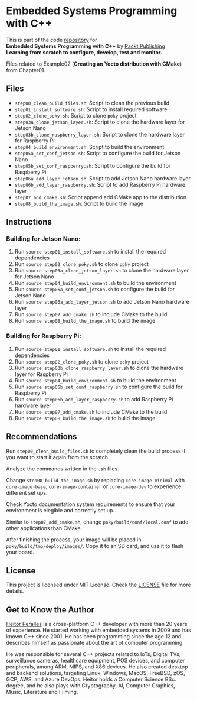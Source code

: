 # Embedded Systems Programming with C++

This is part of the code [repository](https://github.com/PacktPublishing/Embedded-Systems-Programming-with-Cxx) for<br>
**Embedded Systems Programming with C++** by [Packt Publishing](https://www.packtpub.com/)<br>
**Learning from scratch to configure, develop, test and monitor.**

Files related to Example02 (**Creating an Yocto distribution with CMake**) from Chapter01.

## Files

* `step00_clean_build_files.sh`: Script to clean the previous build
* `step01_install_software.sh`: Script to install required software
* `step02_clone_poky.sh`: Script to clone `poky` project
* `step03a_clone_jetson_layer.sh`: Script to clone the hardware layer for Jetson Nano
* `step03b_clone_raspberry_layer.sh`: Script to clone the hardware layer for Raspberry Pi
* `step04_build_environment.sh`: Script to build the environment
* `step05a_set_conf_jetson.sh`: Script to configure the build for Jetson Nano
* `step05b_set_conf_raspberry.sh`: Script to configure the build for Raspberry Pi
* `step06a_add_layer_jetson.sh`: Script to add Jetson Nano hardware layer
* `step06b_add_layer_raspberry.sh`: Script to add Raspberry Pi hardware layer
* `step07_add_cmake.sh`: Script append add CMake app to the distribution
* `step08_build_the_image.sh`: Script to build the image

## Instructions

### Building for Jetson Nano:

1. Run `source step01_install_software.sh` to install the required dependencies
2. Run `source step02_clone_poky.sh` to clone `poky` project
3. Run `source step03a_clone_jetson_layer.sh` to clone the hardware layer for Jetson Nano
4. Run `source step04_build_environment.sh` to build the environment
5. Run `source step05a_set_conf_jetson.sh` to configure the build for Jetson Nano
6. Run `source step06a_add_layer_jetson.sh` to add Jetson Nano hardware layer
7. Run `source step07_add_cmake.sh` to include CMake to the build
8. Run `source step08_build_the_image.sh` to build the image

### Building for Raspberry Pi:

1. Run `source step01_install_software.sh` to install the required dependencies
2. Run `source step02_clone_poky.sh` to clone `poky` project
3. Run `source step03b_clone_raspberry_layer.sh` to clone the hardware layer for Raspberry Pi
4. Run `source step04_build_environment.sh` to build the environment
5. Run `source step05b_set_conf_raspberry.sh` to configure the build for Raspberry Pi
6. Run `source step06b_add_layer_raspberry.sh` to add Raspberry Pi hardware layer
7. Run `source step07_add_cmake.sh` to include CMake to the build
8. Run `source step08_build_the_image.sh` to build the image

## Recommendations

Run `step00_clean_build_files.sh` to completely clean the build process if you want to start it again from the scratch.

Analyze the commands written in the `.sh` files.

Change `step08_build_the_image.sh` by replacing `core-image-minimal` with `core-image-base`, `core-image-container` or `core-image-dev` to experience different set ups.

Check Yocto documentation system requirements to ensure that your environment is elegible and correctly set up.

Similar to `step07_add_cmake.sh`, change `poky/build/conf/local.conf` to add other applications than CMake.

After finishing the process, your image will be placed in `poky/build/tmp/deploy/images/`. Copy it to an SD card, and use it to flash your board.

## License

This project is licensed under MIT License. Check the [LICENSE](LICENSE) file for more details.

## Get to Know the Author

[Heitor Peralles](mailto:heitorgp@gmail.com) is a cross-platform C++ developer with more than 20 years of experience. He started working with embedded systems in 2009 and has known C++ since 2001. He has been programming since the age 12 and describes himself as passionate about the art of computer programming. 

He was responsible for several C++ projects related to IoTs, Digital TVs, surveillance cameras, healthcare equipment, POS devices, and computer peripherals, among ARM, MIPS, and X86 devices. He also created desktop and backend solutions, targeting Linux, Windows, MacOS, FreeBSD, zOS, GCP, AWS, and Azure DevOps. Heitor holds a Computer Science BSc. degree, and he also plays with Cryptography, AI, Computer Graphics, Music, Literature and Filming.
